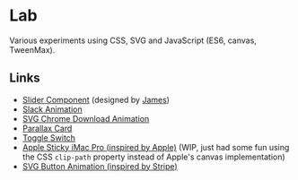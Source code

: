 # Lab

Various experiments using CSS, SVG and JavaScript (ES6, canvas, TweenMax).

## Links

- [Slider Component](https://www.spharian.be/lab/price-range) (designed by [James](https://dribbble.com/shots/4226934-The-contact-form-that-never-lived))
- [Slack Animation](https://www.spharian.be/lab/slack-animation)
- [SVG Chrome Download Animation](https://www.spharian.be/lab/chrome-download-animation)
- [Parallax Card](https://www.spharian.be/lab/yellow-card-3d-parallax.html)
- [Toggle Switch](https://www.spharian.be/lab/toggle-switch)
- [Apple Sticky iMac Pro (inspired by Apple)](https://www.spharian.be/lab/apple-sticky-imac-pro.html) (WIP, just had some fun using the CSS `clip-path` property instead of Apple's canvas implementation)
- [SVG Button Animation (inspired by Stripe)](https://www.spharian.be/lab/button-svg-hover.html)
